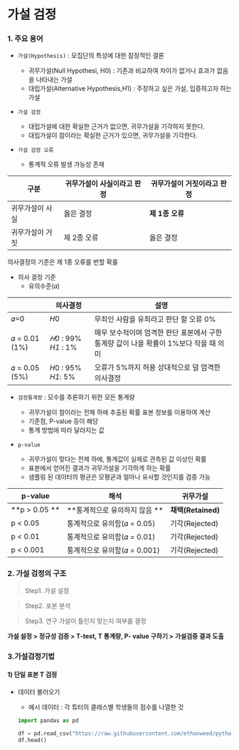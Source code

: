 # 가설 검정

### 1. 주요 용어

- `가설(Hypothesis)`  :  모집단의 특성에 대한 잠정적인 결론
  - 귀무가설(Null Hypothesi, H0) : 기존과 비교하여 차이가 없거나 효과가 없음을 나타내는 가설
  - 대립가설(Alternative Hypothesis,H1) : 주장하고 싶은 가설, 입증하고자 하는 가설



- `가설 검정`
  - 대립가설에 대한 확실한 근거가 없으면,  귀무가설을 기각하지 못한다.
  - 대립가설이 참이라는 확실한 근거가 있으면, 귀무가설을 기각한다.



- `가설 검정 오류`
  - 통계적 오류 발생 가능성 존재

| 구분            | 귀무가설이 사실이라고 판정 | 귀무가설이 거짓이라고 판정 |
| --------------- | -------------------------- | -------------------------- |
| 귀무가설이 사실 | 옳은 결정                  | **제 1종 오류**            |
| 귀무가설이 거짓 | 제 2종 오류                | 옳은 결정                  |

의사결정의 기준은 제 1종 오류를 번할 확룰



- 의사 결정 기준
  - 유의수준(𝛼)

|               | 의사결정              | 설명                                                         |
| ------------- | --------------------- | ------------------------------------------------------------ |
| 𝛼=0           | 𝐻0                    | 무죄인 사람을 유죄라고 판단 할 오류 0%                       |
| 𝛼 = 0.01 (1%) | *𝐻0* : 99%  *H1* : 1% | 매우 보수적이며 엄격한 판단  표본에서 구한 통계량 값이 나올 확률이 1%보다 작을 때 의미 |
| 𝛼 = 0.05 (5%) | 𝐻0 :  95% *H1*:  5%   | 오류가 5%까지 허용 상대적으로 덜 엄격한 의사결정             |



- `검정통계량` : 모수를 추론하기 위한 모든 통계량
  - 귀무가설이 참이라는 전체 하에 추출된 확률 표본 정보를 이용하여 계산
  - 기준점, P-value 등이 해당
  - 통계 방법에 따라 달라지는 값



- `p-value` 
  - 귀무가설이 맞다는 전제 하에, 통계값이 실제로 관측된 값 이상인 확률
  - 표본에서 얻어진 결과가 귀무가설을 기각하게 하는 확률
  - 샘플링 된 데이터의 평균은 모평균과 얼마나 유사할 것인지를 검증 가능
  

| p-value       | 해석                          | 귀무가설           |
| ------------- | ----------------------------- | ------------------ |
| **p > 0.05 ** | **통계적으로 유의하지 않음 ** | **채택(Retained)** |
| p < 0.05      | 통계적으로 유의함(𝛼 = 0.05)   | 기각(Rejected)     |
| p < 0.01      | 통계적으로 유의함(𝛼 = 0.01)   | 기각(Rejected)     |
| p < 0.001     | 통계적으로 유의함(𝛼 = 0.001)  | 기각(Rejected)     |



### 2. 가설 검정의 구조

> Step1. 가설 설정

>  Step2. 포본 분석

> Step3. 연구 가설이 틀린지 맞는지 여부를 결정 

**가설 설정 > 정규성 검증 > T-test, T 통계량, P- value 구하기 > 가설검증 결과 도출**



### 3.가설검정기법

#### 1) 단일 표본 T 검정

- 데이터 불러오기

  - 예시 데이터 : 각 튜터의 클래스별 학생들의 점수를 나열한 것

  ```python
  import pandas as pd
  
  df = pd.read_csv("https://raw.githubusercontent.com/ethanweed/pythonbook/main/Data/harpo.csv")
  df.head()
  ```

  

